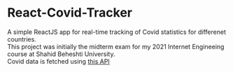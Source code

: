 # React-Covid-Tracker
A simple ReactJS app for real-time tracking of Covid statistics for differenet countries. <br/>
This project was initially the midterm exam for my 2021 Internet Engineeing course at Shahid Beheshti University. <br/>
Covid data is fetched using [this API](https://documenter.getpostman.com/view/11144369/Szf6Z9B3?version=latest#ad1d0096-3390-462d-896c-5817101a7adf)
